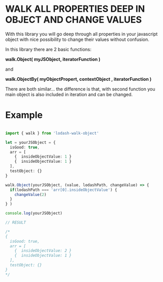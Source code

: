 # WALK ALL PROPERTIES DEEP IN OBJECT AND CHANGE VALUES

With this library you will go deep through all 
properties in your javascript object with
nice possibility to change their values
without confusion.

In this library there are 2 basic functions:

**walk.Object( myJSObject, iteratorFunction )**

and 

**walk.ObjectBy( myObjectPropert, contextObject  , iteratorFunction )**

There are both similar... the difference is 
that, with second function you main object 
is also included in iteration and can be changed.

# Example

```ts

import { walk } from 'lodash-walk-object'

let = yourJSObject = {
  isGood: true,
  arr = [ 
    {  insideObjectValue: 1 } 
    {  insideObjectValue: 1 } 
  ],
  testObject: {}
}

walk.Object(yourJSObject, (value, lodashPath, changeValue) => {
  if(lodashPath === 'arr[0].insideObjectValue') {
    changeValue(2)
  }
} )

console.log(yourJSObject)

// RESULT

/*
{
  isGood: true,
  arr = [ 
    {  insideObjectValue: 2 } 
    {  insideObjectValue: 1 } 
  ],
  testObject: {}
}
*/

```

